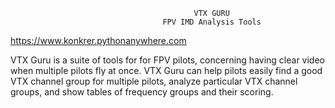                                   
                                             VTX GURU     
                                      FPV IMD Analysis Tools

 https://www.konkrer.pythonanywhere.com


VTX Guru is a suite of tools for for FPV pilots, concerning having clear video when multiple pilots fly at once. 
VTX Guru can help pilots easily find a good VTX channel group for multiple pilots, analyze particular 
VTX channel groups, and show tables of frequency groups and their scoring.

